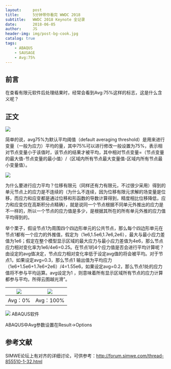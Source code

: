 ```yaml
---
layout:     post
title:      5分钟带你看完 WWDC 2018
subtitle:   WWDC 2018 Keynote 全记录
date:       2018-06-05
author:     JS
header-img: img/post-bg-cook.jpg
catalog: true
tags:
    - ABAQUS
    - SAUSAGE
    - Avg:75%
---
```


## 前言

在查看有限元软件后处理结果时，经常会看到Avg:75%这样的标志，这是什么含义呢？

##  正文

![](https://wx3.sinaimg.cn/mw690/783153a1gy1g1d580sdnrj206k088dg1.jpg)

简单的说，avg75%为默认平均阈值（default averaging threshold）是用来进行变量（一般为应力）平均的量，其中75%可以进行修改一般设置为75%，表示相对节点变量小于该值时，该节点的结果才被平均，其中相对节点变量=（节点变量的最大值-节点变量的最小值）/（区域内所有节点最大变量值-区域内所有节点最小变量值）。

![](https://wx3.sinaimg.cn/mw690/783153a1gy1g1d580w4ipj209n07n0sx.jpg)

为什么要进行应力平均？位移有限元（同样还有力有限元，不过很少采用）得到的单元节点上的应力是不连续的（为什么不连续，因为位移有限元求解的场变量是位移，而应力和应变都是通过位移和形函数的导数计算得到，精度相比位移降低，应力和应变仅在高斯积分点精确），就是说同一个节点根据不同单元外推出的应力是不一样的，所以一个节点的应力值是多少，是根据其所在的所有单元外推的应力值平均得到的。

举个栗子，假设节点1为周围四个四边形单元的公共节点，那么每个四边形单元在节点1都有一个应力的外推值，假定为（1e6,1.5e6,1.7e6,2e6），最大与最小应力差值为1e6；假定在整个模型显示区域的最大应力与最小应力差值为4e6，那么节点应力相对变化率为1e6/4e6=0.25。在节点1的4个应力值是否会进行平均计算呢？由设定的avg值决定，节点应力相对变化率低于设定avg值的将会被平均。对于节点1，如果设定avg=0.3，那么节点1 输出值为平均应力（1e6+1.5e6+1.7e6+2e6）/4=1.55e6，如果设定avg=0.2，那么节点1处的应力值将不参与平均运算。avg设定为1 ，则意味着所有显示区域所有节点的应力计算都参与平均，所得云图越光滑"。


![](https://wx3.sinaimg.cn/mw690/783153a1gy1g1d580rc82j203k05k3yd.jpg) |![](https://wx1.sinaimg.cn/mw690/783153a1gy1g1d580ra1pj203k05k3yd.jpg)
---|---
Avg：0% |Avg：100%

![](https://wx4.sinaimg.cn/mw690/783153a1gy1g1d580selqj20dm085jrr.jpg)
ABAQUS软件

ABAQUS中Avg参数设置在Result->Options

## 参考文献
SIMWE论坛上有对齐的详细讨论，可供参考：http://forum.simwe.com/thread-855510-1-32.html

 

